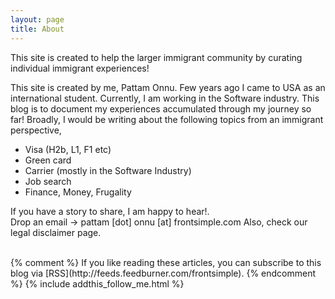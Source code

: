 ```yaml
---
layout: page
title: About
---
```

This site is created to help the larger immigrant community by curating individual immigrant experiences!

This site is created by me, Pattam Onnu. Few years ago I came to USA as an international student. Currently, I am working in the Software industry. This blog is to document my experiences accumulated through my journey so far! 
Broadly, I would be writing about the following topics from an immigrant perspective, 
* Visa (H2b, L1, F1 etc) 
* Green card 
* Carrier (mostly in the Software Industry) 
* Job search 
* Finance, Money, Frugality 

If you have a story to share, I am happy to hear!.  
Drop an email -> pattam [dot] onnu [at] frontsimple.com 
Also, check our legal disclaimer page.

<br/>
{% comment %}
If you like reading these articles, you can subscribe to this blog via [RSS](http://feeds.feedburner.com/frontsimple).
{% endcomment %}
{% include addthis_follow_me.html %}

<br/>
<div class="post-date" id="ga-pageviews"></div>

